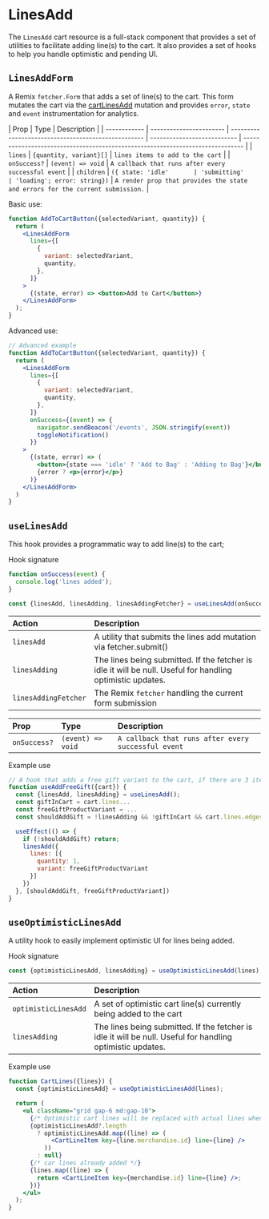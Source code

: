 # LinesAdd

The `LinesAdd` cart resource is a full-stack component that provides a set of utilities to facilitate adding line(s) to the cart. It also provides a set of hooks to help you handle optimistic and pending UI.

## `LinesAddForm`

A Remix `fetcher.Form` that adds a set of line(s) to the cart. This form mutates the cart via the [cartLinesAdd](https://shopify.dev/api/storefront/2022-10/mutations/cartLinesAdd) mutation and provides
`error`, `state` and `event` instrumentation for analytics.

| Prop         | Type                    | Description                                         |
| ------------ | ----------------------- | --------------------------------------------------- | --------------------------- | ------------------------------------------------------------------------------ |
| `lines`      | `{quantity, variant}[]` | `lines items to add to the cart`                    |
| `onSuccess?` | `(event) => void`       | `A callback that runs after every successful event` |
| `children`   | `({ state: 'idle'       | 'submitting'                                        | 'loading'; error: string})` | `A render prop that provides the state and errors for the current submission.` |

Basic use:

```jsx
function AddToCartButton({selectedVariant, quantity}) {
  return (
    <LinesAddForm
      lines={[
        {
          variant: selectedVariant,
          quantity,
        },
      ]}
    >
      {(state, error) => <button>Add to Cart</button>}
    </LinesAddForm>
  );
}
```

Advanced use:

```jsx
// Advanced example
function AddToCartButton({selectedVariant, quantity}) {
  return (
    <LinesAddForm
      lines={[
        {
          variant: selectedVariant,
          quantity,
        },
      ]}
      onSuccess={(event) => {
        navigator.sendBeacon('/events', JSON.stringify(event))
        toggleNotification()
      }}
    >
      {(state, error) => (
        <button>{state === 'idle' ? 'Add to Bag' : 'Adding to Bag'}</button>
        {error ? <p>{error}</p>}
      )}
    </LinesAddForm>
  )
}
```

## `useLinesAdd`

This hook provides a programmatic way to add line(s) to the cart;

Hook signature

```jsx
function onSuccess(event) {
  console.log('lines added');
}

const {linesAdd, linesAdding, linesAddingFetcher} = useLinesAdd(onSuccess);
```

| Action               | Description                                                                                                |
| :------------------- | :--------------------------------------------------------------------------------------------------------- |
| `linesAdd`           | A utility that submits the lines add mutation via fetcher.submit()                                         |
| `linesAdding`        | The lines being submitted. If the fetcher is idle it will be null. Useful for handling optimistic updates. |
| `linesAddingFetcher` | The Remix `fetcher` handling the current form submission                                                   |

| Prop         | Type              | Description                                         |
| :----------- | :---------------- | :-------------------------------------------------- |
| `onSuccess?` | `(event) => void` | `A callback that runs after every successful event` |

Example use

```jsx
// A hook that adds a free gift variant to the cart, if there are 3 items in the cart
function useAddFreeGift({cart}) {
  const {linesAdd, linesAdding} = useLinesAdd();
  const giftInCart = cart.lines...
  const freeGiftProductVariant = ...
  const shouldAddGift = !linesAdding && !giftInCart && cart.lines.edges.length !== 3;

  useEffect(() => {
    if (!shouldAddGift) return;
    linesAdd({
      lines: [{
        quantity: 1,
        variant: freeGiftProductVariant
      }]
    })
  }, [shouldAddGift, freeGiftProductVariant])
}
```

## `useOptimisticLinesAdd`

A utility hook to easily implement optimistic UI for lines being added.

Hook signature

```jsx
const {optimisticLinesAdd, linesAdding} = useOptimisticLinesAdd(lines);
```

| Action               | Description                                                                                                |
| :------------------- | :--------------------------------------------------------------------------------------------------------- |
| `optimisticLinesAdd` | A set of optimistic cart line(s) currently being added to the cart                                         |
| `linesAdding`        | The lines being submitted. If the fetcher is idle it will be null. Useful for handling optimistic updates. |

Example use

```jsx
function CartLines({lines}) {
  const {optimisticLinesAdd} = useOptimisticLinesAdd(lines);

  return (
    <ul className="grid gap-6 md:gap-10">
      {/* Optimistic cart lines will be replaced with actual lines when ready */}
      {optimisticLinesAdd?.length
        ? optimisticLinesAdd.map((line) => (
            <CartLineItem key={line.merchandise.id} line={line} />
          ))
        : null}
      {/* car lines already added */}
      {lines.map((line) => {
        return <CartLineItem key={merchandise.id} line={line} />;
      })}
    </ul>
  );
}
```
